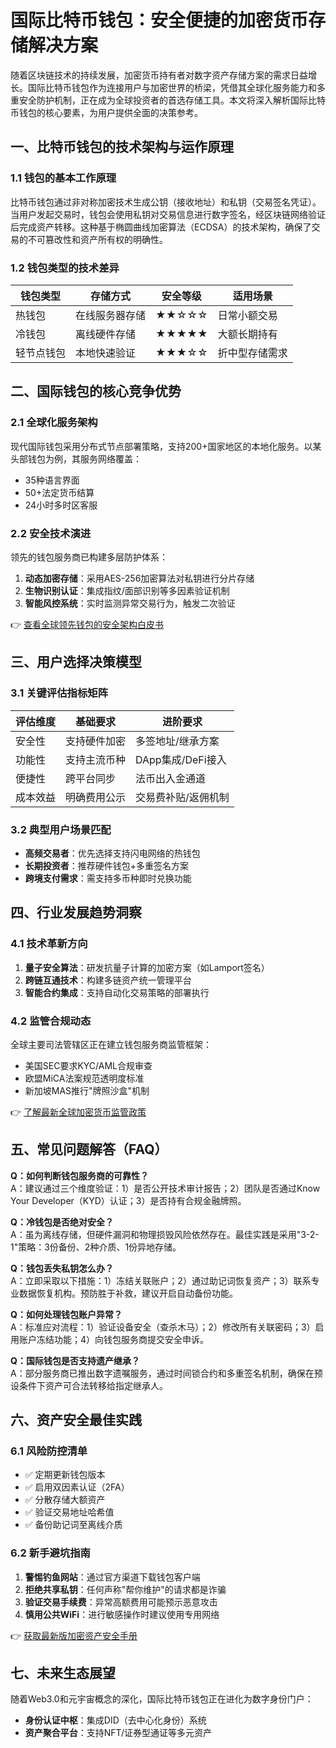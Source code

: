 # 国际比特币钱包：安全便捷的加密货币存储解决方案

随着区块链技术的持续发展，加密货币持有者对数字资产存储方案的需求日益增长。国际比特币钱包作为连接用户与加密世界的桥梁，凭借其全球化服务能力和多重安全防护机制，正在成为全球投资者的首选存储工具。本文将深入解析国际比特币钱包的核心要素，为用户提供全面的决策参考。

## 一、比特币钱包的技术架构与运作原理

### 1.1 钱包的基本工作原理
比特币钱包通过非对称加密技术生成公钥（接收地址）和私钥（交易签名凭证）。当用户发起交易时，钱包会使用私钥对交易信息进行数字签名，经区块链网络验证后完成资产转移。这种基于椭圆曲线加密算法（ECDSA）的技术架构，确保了交易的不可篡改性和资产所有权的明确性。

### 1.2 钱包类型的技术差异
| 钱包类型   | 存储方式       | 安全等级 | 适用场景               |
|------------|----------------|----------|------------------------|
| 热钱包     | 在线服务器存储 | ★★☆☆☆   | 日常小额交易           |
| 冷钱包     | 离线硬件存储   | ★★★★★   | 大额长期持有           |
| 轻节点钱包 | 本地快速验证   | ★★★☆☆   | 折中型存储需求         |

## 二、国际钱包的核心竞争优势

### 2.1 全球化服务架构
现代国际钱包采用分布式节点部署策略，支持200+国家地区的本地化服务。以某头部钱包为例，其服务网络覆盖：
- 35种语言界面
- 50+法定货币结算
- 24小时多时区客服

### 2.2 安全技术演进
领先的钱包服务商已构建多层防护体系：
1. **动态加密存储**：采用AES-256加密算法对私钥进行分片存储
2. **生物识别认证**：集成指纹/面部识别等多因素验证机制
3. **智能风控系统**：实时监测异常交易行为，触发二次验证

👉 [查看全球领先钱包的安全架构白皮书](https://bit.ly/okx_welcome)

## 三、用户选择决策模型

### 3.1 关键评估指标矩阵

| 评估维度     | 基础要求       | 进阶要求               |
|--------------|----------------|------------------------|
| 安全性       | 支持硬件加密   | 多签地址/继承方案      |
| 功能性       | 支持主流币种   | DApp集成/DeFi接入      |
| 便捷性       | 跨平台同步     | 法币出入金通道         |
| 成本效益     | 明确费用公示   | 交易费补贴/返佣机制    |

### 3.2 典型用户场景匹配
- **高频交易者**：优先选择支持闪电网络的热钱包
- **长期投资者**：推荐硬件钱包+多重签名方案
- **跨境支付需求**：需支持多币种即时兑换功能

## 四、行业发展趋势洞察

### 4.1 技术革新方向
1. **量子安全算法**：研发抗量子计算的加密方案（如Lamport签名）
2. **跨链互通技术**：构建多链资产统一管理平台
3. **智能合约集成**：支持自动化交易策略的部署执行

### 4.2 监管合规动态
全球主要司法管辖区正在建立钱包服务商监管框架：
- 美国SEC要求KYC/AML合规审查
- 欧盟MiCA法案规范透明度标准
- 新加坡MAS推行"牌照沙盒"机制

👉 [了解最新全球加密货币监管政策](https://bit.ly/okx_welcome)

## 五、常见问题解答（FAQ）

**Q：如何判断钱包服务商的可靠性？**  
A：建议通过三个维度验证：1）是否公开技术审计报告；2）团队是否通过Know Your Developer（KYD）认证；3）是否持有合规金融牌照。

**Q：冷钱包是否绝对安全？**  
A：虽为离线存储，但硬件漏洞和物理损毁风险依然存在。最佳实践是采用"3-2-1"策略：3份备份、2种介质、1份异地存储。

**Q：钱包丢失私钥怎么办？**  
A：立即采取以下措施：1）冻结关联账户；2）通过助记词恢复资产；3）联系专业数据恢复机构。预防胜于补救，建议开启自动备份功能。

**Q：如何处理钱包账户异常？**  
A：标准应对流程：1）验证设备安全（查杀木马）；2）修改所有关联密码；3）启用账户冻结功能；4）向钱包服务商提交安全申诉。

**Q：国际钱包是否支持遗产继承？**  
A：部分服务商已推出数字遗嘱服务，通过时间锁合约和多重签名机制，确保在预设条件下资产可合法转移给指定继承人。

## 六、资产安全最佳实践

### 6.1 风险防控清单
- ✅ 定期更新钱包版本
- ✅ 启用双因素认证（2FA）
- ✅ 分散存储大额资产
- ✅ 验证交易地址哈希值
- ✅ 备份助记词至离线介质

### 6.2 新手避坑指南
1. **警惕钓鱼网站**：通过官方渠道下载钱包客户端
2. **拒绝共享私钥**：任何声称"帮你维护"的请求都是诈骗
3. **验证交易手续费**：异常高额费用可能预示恶意攻击
4. **慎用公共WiFi**：进行敏感操作时建议使用专用网络

👉 [获取最新版加密资产安全手册](https://bit.ly/okx_welcome)

## 七、未来生态展望

随着Web3.0和元宇宙概念的深化，国际比特币钱包正在进化为数字身份门户：
- **身份认证中枢**：集成DID（去中心化身份）系统
- **资产聚合平台**：支持NFT/证券型通证等多元资产